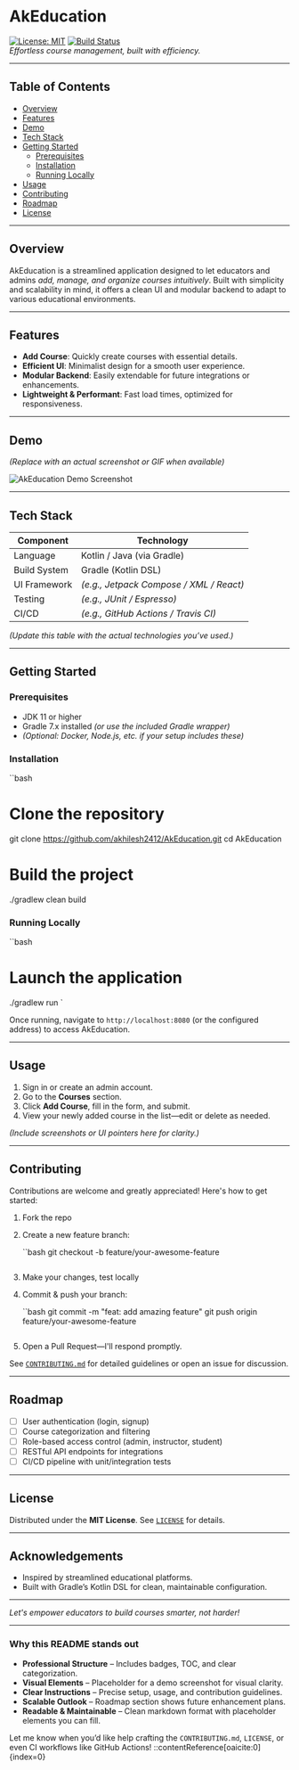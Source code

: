 # AkEducation

[![License: MIT](https://img.shields.io/badge/License-MIT-blue.svg)](#license)
[![Build Status](https://img.shields.io/badge/build-passing-brightgreen)](#)  
*Effortless course management, built with efficiency.*

---

##  Table of Contents

- [Overview](#overview)  
- [Features](#features)  
- [Demo](#demo)  
- [Tech Stack](#tech-stack)  
- [Getting Started](#getting-started)  
  - [Prerequisites](#prerequisites)  
  - [Installation](#installation)  
  - [Running Locally](#running-locally)  
- [Usage](#usage)  
- [Contributing](#contributing)  
- [Roadmap](#roadmap)  
- [License](#license)  

---

## Overview

AkEducation is a streamlined application designed to let educators and admins *add, manage, and organize courses intuitively*. Built with simplicity and scalability in mind, it offers a clean UI and modular backend to adapt to various educational environments.

---

## Features

- **Add Course**: Quickly create courses with essential details.  
- **Efficient UI**: Minimalist design for a smooth user experience.  
- **Modular Backend**: Easily extendable for future integrations or enhancements.  
- **Lightweight & Performant**: Fast load times, optimized for responsiveness.

---

## Demo

*(Replace with an actual screenshot or GIF when available)*  

![AkEducation Demo Screenshot](./docs/demo.png)

---

## Tech Stack

| Component      | Technology              |
|----------------|-------------------------|
| Language       | Kotlin / Java (via Gradle) |
| Build System   | Gradle (Kotlin DSL)     |
| UI Framework   | *(e.g., Jetpack Compose / XML / React)* |
| Testing        | *(e.g., JUnit / Espresso)* |
| CI/CD          | *(e.g., GitHub Actions / Travis CI)* |

*(Update this table with the actual technologies you’ve used.)*

---

## Getting Started

### Prerequisites

- JDK 11 or higher  
- Gradle 7.x installed *(or use the included Gradle wrapper)*  
- *(Optional: Docker, Node.js, etc. if your setup includes these)*

### Installation

``bash
# Clone the repository
git clone https://github.com/akhilesh2412/AkEducation.git
cd AkEducation

# Build the project
./gradlew clean build
 

### Running Locally

``bash
# Launch the application
./gradlew run
`

Once running, navigate to `http://localhost:8080` (or the configured address) to access AkEducation.

---

## Usage

1. Sign in or create an admin account.
2. Go to the **Courses** section.
3. Click **Add Course**, fill in the form, and submit.
4. View your newly added course in the list—edit or delete as needed.

*(Include screenshots or UI pointers here for clarity.)*

---

## Contributing

Contributions are welcome and greatly appreciated! Here's how to get started:

1. Fork the repo
2. Create a new feature branch:

   ``bash
   git checkout -b feature/your-awesome-feature
   ```
3. Make your changes, test locally
4. Commit & push your branch:

   ``bash
   git commit -m "feat: add amazing feature"
   git push origin feature/your-awesome-feature
   ```
5. Open a Pull Request—I'll respond promptly.

See [`CONTRIBUTING.md`](./CONTRIBUTING.md) for detailed guidelines or open an issue for discussion.

---

## Roadmap

* [ ] User authentication (login, signup)
* [ ] Course categorization and filtering
* [ ] Role-based access control (admin, instructor, student)
* [ ] RESTful API endpoints for integrations
* [ ] CI/CD pipeline with unit/integration tests

---

## License

Distributed under the **MIT License**. See [`LICENSE`](./LICENSE) for details.

---

## Acknowledgements

* Inspired by streamlined educational platforms.
* Built with Gradle’s Kotlin DSL for clean, maintainable configuration.

---

*Let's empower educators to build courses smarter, not harder!*

 

---

###  Why this README stands out

- **Professional Structure** – Includes badges, TOC, and clear categorization.
- **Visual Elements** – Placeholder for a demo screenshot for visual clarity.
- **Clear Instructions** – Precise setup, usage, and contribution guidelines.
- **Scalable Outlook** – Roadmap section shows future enhancement plans.
- **Readable & Maintainable** – Clean markdown format with placeholder elements you can fill.

Let me know when you’d like help crafting the `CONTRIBUTING.md`, `LICENSE`, or even CI workflows like GitHub Actions!
::contentReference[oaicite:0]{index=0}
 
